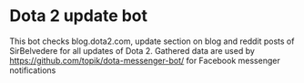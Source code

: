 # Dota 2 update bot

This bot checks blog.dota2.com, update section on blog and reddit posts of SirBelvedere for all updates of Dota 2.
Gathered data are used by https://github.com/topik/dota-messenger-bot/ for Facebook messenger notifications 
